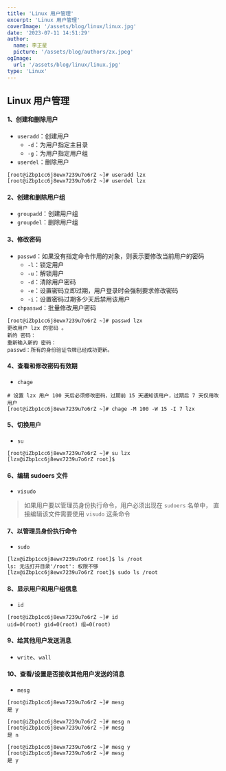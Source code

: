 ```yaml
---
title: 'Linux 用户管理'
excerpt: 'Linux 用户管理'
coverImage: '/assets/blog/linux/linux.jpg'
date: '2023-07-11 14:51:29'
author:
  name: 李正星
  picture: '/assets/blog/authors/zx.jpeg'
ogImage:
  url: '/assets/blog/linux/linux.jpg'
type: 'Linux'
---
```


## Linux 用户管理

#### 1、创建和删除用户

- `useradd`：创建用户
  - `-d`：为用户指定主目录
  - `-g`：为用户指定用户组
- `userdel`：删除用户

```shell
[root@iZbp1cc6j8ewx7239u7o6rZ ~]# useradd lzx
[root@iZbp1cc6j8ewx7239u7o6rZ ~]# userdel lzx
```

#### 2、创建和删除用户组

- `groupadd`：创建用户组
- `groupdel`：删除用户组

#### 3、修改密码

- `passwd`：如果没有指定命令作用的对象，则表示要修改当前用户的密码
  - `-l`：锁定用户
  - `-u`：解锁用户
  - `-d`：清除用户密码
  - `-e`：设置密码立即过期，用户登录时会强制要求修改密码
  - `-i`：设置密码过期多少天后禁用该用户
- `chpasswd`：批量修改用户密码

```shell
[root@iZbp1cc6j8ewx7239u7o6rZ ~]# passwd lzx
更改用户 lzx 的密码 。
新的 密码：
重新输入新的 密码：
passwd：所有的身份验证令牌已经成功更新。
```

#### 4、查看和修改密码有效期

- `chage`

```shell
# 设置 lzx 用户 100 天后必须修改密码，过期前 15 天通知该用户，过期后 7 天仅用改用户
[root@iZbp1cc6j8ewx7239u7o6rZ ~]# chage -M 100 -W 15 -I 7 lzx
```

#### 5、切换用户

- `su`

```shell
[root@iZbp1cc6j8ewx7239u7o6rZ ~]# su lzx
[lzx@iZbp1cc6j8ewx7239u7o6rZ root]$
```
#### 6、编辑 sudoers 文件

- `visudo`

> 如果用户要以管理员身份执行命令，用户必须出现在 `sudoers` 名单中，
> 直接编辑该文件需要使用 `visudo` 这条命令


#### 7、以管理员身份执行命令

- `sudo`

```shell
[lzx@iZbp1cc6j8ewx7239u7o6rZ root]$ ls /root
ls: 无法打开目录'/root': 权限不够
[lzx@iZbp1cc6j8ewx7239u7o6rZ root]$ sudo ls /root
```

#### 8、显示用户和用户组信息

- `id`

```shell
[root@iZbp1cc6j8ewx7239u7o6rZ ~]# id
uid=0(root) gid=0(root) 组=0(root)
```

#### 9、给其他用户发送消息

- `write`、`wall`

#### 10、查看/设置是否接收其他用户发送的消息

- `mesg`

```shell
[root@iZbp1cc6j8ewx7239u7o6rZ ~]# mesg
是 y

[root@iZbp1cc6j8ewx7239u7o6rZ ~]# mesg n
[root@iZbp1cc6j8ewx7239u7o6rZ ~]# mesg
是 n

[root@iZbp1cc6j8ewx7239u7o6rZ ~]# mesg y
[root@iZbp1cc6j8ewx7239u7o6rZ ~]# mesg
是 y
```